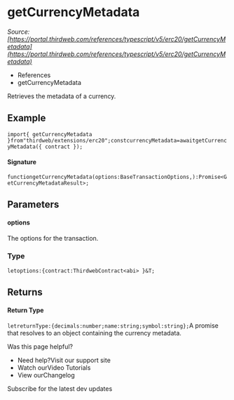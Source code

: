 # getCurrencyMetadata

*Source: [https://portal.thirdweb.com/references/typescript/v5/erc20/getCurrencyMetadata](https://portal.thirdweb.com/references/typescript/v5/erc20/getCurrencyMetadata)*

* References
* getCurrencyMetadata

Retrieves the metadata of a currency.

## Example

`import{ getCurrencyMetadata }from"thirdweb/extensions/erc20";constcurrencyMetadata=awaitgetCurrencyMetadata({ contract });`
#### Signature

`functiongetCurrencyMetadata(options:BaseTransactionOptions,):Promise<GetCurrencyMetadataResult>;`
## Parameters

#### options

The options for the transaction.

### Type

`letoptions:{contract:ThirdwebContract<abi> }&T;`
## Returns

#### Return Type

`letreturnType:{decimals:number;name:string;symbol:string};`A promise that resolves to an object containing the currency metadata.

Was this page helpful?

* Need help?Visit our support site
* Watch ourVideo Tutorials
* View ourChangelog

Subscribe for the latest dev updates

